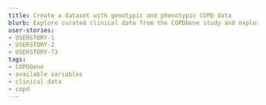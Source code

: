 ```yaml
---
title: Create a dataset with genotypic and phenotypic COPD data
blurb: Explore curated clinical data from the COPDGene study and explore available variables
user-stories:
- USERSTORY-1
- USERSTORY-2
- USERSTORY-73
tags:
- COPDGene
- available variables
- clinical data
- copd
---
```

